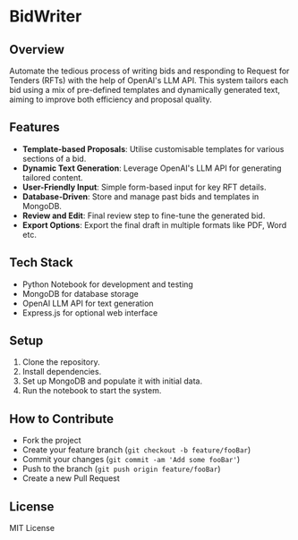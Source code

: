 # BidWriter

## Overview
Automate the tedious process of writing bids and responding to Request for Tenders (RFTs) with the help of OpenAI's LLM API. This system tailors each bid using a mix of pre-defined templates and dynamically generated text, aiming to improve both efficiency and proposal quality.

## Features
- **Template-based Proposals**: Utilise customisable templates for various sections of a bid.
- **Dynamic Text Generation**: Leverage OpenAI's LLM API for generating tailored content.
- **User-Friendly Input**: Simple form-based input for key RFT details.
- **Database-Driven**: Store and manage past bids and templates in MongoDB.
- **Review and Edit**: Final review step to fine-tune the generated bid.
- **Export Options**: Export the final draft in multiple formats like PDF, Word etc.

## Tech Stack
- Python Notebook for development and testing
- MongoDB for database storage
- OpenAI LLM API for text generation
- Express.js for optional web interface

## Setup
1. Clone the repository.
2. Install dependencies.
3. Set up MongoDB and populate it with initial data.
4. Run the notebook to start the system.

## How to Contribute
- Fork the project
- Create your feature branch (`git checkout -b feature/fooBar`)
- Commit your changes (`git commit -am 'Add some fooBar'`)
- Push to the branch (`git push origin feature/fooBar`)
- Create a new Pull Request

## License
MIT License


